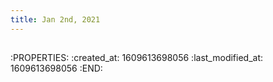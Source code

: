 ```yaml
---
title: Jan 2nd, 2021
---
```


##
:PROPERTIES:
:created_at: 1609613698056
:last_modified_at: 1609613698056
:END:
